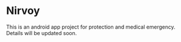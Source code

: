 # Nirvoy
This is an android app project for protection and medical emergency.
Details will be updated soon.
